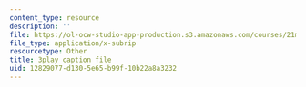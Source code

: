 ```yaml
---
content_type: resource
description: ''
file: https://ol-ocw-studio-app-production.s3.amazonaws.com/courses/21m-355-musical-improvisation-spring-2013/12829077d1305e65b99f10b22a8a3232_PPDWaZPu7MU.vtt
file_type: application/x-subrip
resourcetype: Other
title: 3play caption file
uid: 12829077-d130-5e65-b99f-10b22a8a3232
---
```

